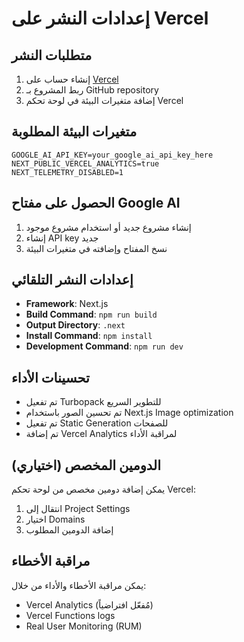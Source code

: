 # إعدادات النشر على Vercel

## متطلبات النشر
1. إنشاء حساب على [Vercel](https://vercel.com)
2. ربط المشروع بـ GitHub repository
3. إضافة متغيرات البيئة في لوحة تحكم Vercel

## متغيرات البيئة المطلوبة
```
GOOGLE_AI_API_KEY=your_google_ai_api_key_here
NEXT_PUBLIC_VERCEL_ANALYTICS=true
NEXT_TELEMETRY_DISABLED=1
```

## الحصول على مفتاح Google AI

1. إنشاء مشروع جديد أو استخدام مشروع موجود
2. إنشاء API key جديد
3. نسخ المفتاح وإضافته في متغيرات البيئة

## إعدادات النشر التلقائي
- **Framework**: Next.js
- **Build Command**: `npm run build`
- **Output Directory**: `.next`
- **Install Command**: `npm install`
- **Development Command**: `npm run dev`

## تحسينات الأداء
- تم تفعيل Turbopack للتطوير السريع
- تم تحسين الصور باستخدام Next.js Image optimization
- تم تفعيل Static Generation للصفحات
- تم إضافة Vercel Analytics لمراقبة الأداء

## الدومين المخصص (اختياري)
يمكن إضافة دومين مخصص من لوحة تحكم Vercel:
1. انتقال إلى Project Settings
2. اختيار Domains
3. إضافة الدومين المطلوب

## مراقبة الأخطاء
يمكن مراقبة الأخطاء والأداء من خلال:
- Vercel Analytics (مُفعّل افتراضياً)
- Vercel Functions logs
- Real User Monitoring (RUM)